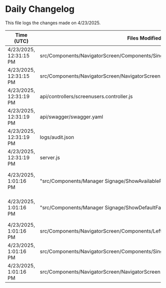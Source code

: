 # Daily Changelog

This file logs the changes made on 4/23/2025.

| Time (UTC)             | Files Modified                    | Changes (Addition/Deletion) |
|------------------------|-----------------------------------|-----------------------------|
| 4/23/2025, 12:31:15 PM | src/Components/NavigatorScreen/Components/SingleMRCard/SingleNoImageCardRed.js | 1 Additions & 1 Deletions |
| 4/23/2025, 12:31:15 PM | src/Components/NavigatorScreen/NavigatorScreen.js | 2 Additions & 2 Deletions |
| 4/23/2025, 12:31:19 PM | api/controllers/screenusers.controller.js | 9 Additions & 9 Deletions|
| 4/23/2025, 12:31:19 PM | api/swagger/swagger.yaml | 4 Additions & 4 Deletions|
| 4/23/2025, 12:31:19 PM | logs/audit.json | 15 Additions & 15 Deletions|
| 4/23/2025, 12:31:19 PM | server.js | 12 Additions & 12 Deletions|
| 4/23/2025, 1:01:16 PM | "src/Components/Manager Signage/ShowAvailableFallback.js" | undefined Additions & undefined Deletions|
| 4/23/2025, 1:01:16 PM | "src/Components/Manager Signage/ShowDefaultFallBack.js" | undefined Additions & undefined Deletions|
| 4/23/2025, 1:01:16 PM | src/Components/NavigatorScreen/Components/LeftSide/LeftBottom/LeftBottomTime.js | 4 Additions & 1 Deletions|
| 4/23/2025, 1:01:16 PM | src/Components/NavigatorScreen/Components/SingleMRCard/SingleNoImageCardRed.js | 1 Additions & 1 Deletions|
| 4/23/2025, 1:01:16 PM | src/Components/NavigatorScreen/NavigatorScreen.js | 2 Additions & 2 Deletions|
